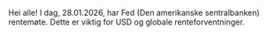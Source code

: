 Hei alle! I dag, 28.01.2026, har Fed (Den amerikanske sentralbanken) rentemøte. Dette er viktig for USD og globale renteforventninger.
